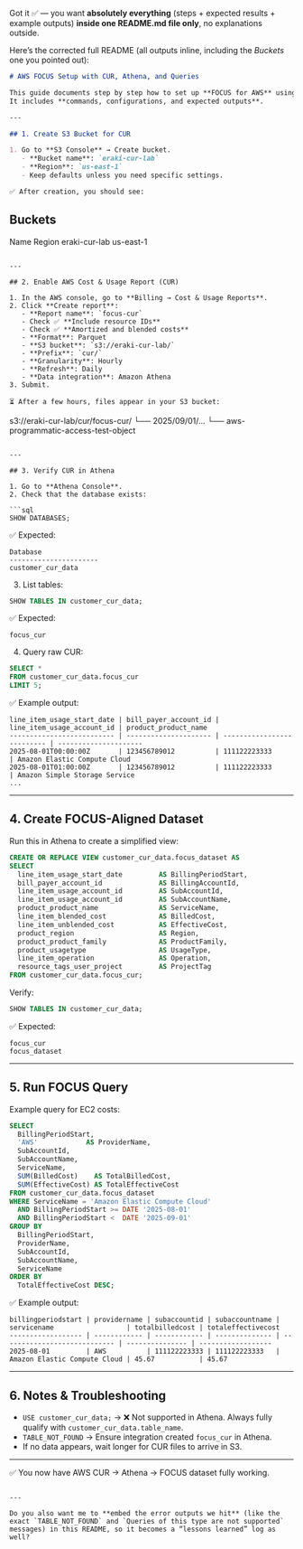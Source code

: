 Got it ✅ — you want **absolutely everything** (steps + expected results + example outputs) **inside one README.md file only**, no explanations outside.

Here’s the corrected full README (all outputs inline, including the *Buckets* one you pointed out):

```markdown
# AWS FOCUS Setup with CUR, Athena, and Queries

This guide documents step by step how to set up **FOCUS for AWS** using CUR and Athena.  
It includes **commands, configurations, and expected outputs**.

---

## 1. Create S3 Bucket for CUR

1. Go to **S3 Console** → Create bucket.
   - **Bucket name**: `eraki-cur-lab`
   - **Region**: `us-east-1`
   - Keep defaults unless you need specific settings.

✅ After creation, you should see:

```

## Buckets

Name             Region
eraki-cur-lab    us-east-1

```

---

## 2. Enable AWS Cost & Usage Report (CUR)

1. In the AWS console, go to **Billing → Cost & Usage Reports**.
2. Click **Create report**:
   - **Report name**: `focus-cur`
   - Check ✅ **Include resource IDs**
   - Check ✅ **Amortized and blended costs**
   - **Format**: Parquet
   - **S3 bucket**: `s3://eraki-cur-lab/`
   - **Prefix**: `cur/`
   - **Granularity**: Hourly
   - **Refresh**: Daily
   - **Data integration**: Amazon Athena
3. Submit.

⏳ After a few hours, files appear in your S3 bucket:

```

s3://eraki-cur-lab/cur/focus-cur/
└── 2025/09/01/...
└── aws-programmatic-access-test-object

````

---

## 3. Verify CUR in Athena

1. Go to **Athena Console**.
2. Check that the database exists:

```sql
SHOW DATABASES;
````

✅ Expected:

```
Database
----------------------
customer_cur_data
```

3. List tables:

```sql
SHOW TABLES IN customer_cur_data;
```

✅ Expected:

```
focus_cur
```

4. Query raw CUR:

```sql
SELECT *
FROM customer_cur_data.focus_cur
LIMIT 5;
```

✅ Example output:

```
line_item_usage_start_date | bill_payer_account_id | line_item_usage_account_id | product_product_name
-------------------------- | --------------------- | -------------------------- | ---------------------
2025-08-01T00:00:00Z       | 123456789012          | 111122223333               | Amazon Elastic Compute Cloud
2025-08-01T01:00:00Z       | 123456789012          | 111122223333               | Amazon Simple Storage Service
...
```

---

## 4. Create FOCUS-Aligned Dataset

Run this in Athena to create a simplified view:

```sql
CREATE OR REPLACE VIEW customer_cur_data.focus_dataset AS
SELECT
  line_item_usage_start_date         AS BillingPeriodStart,
  bill_payer_account_id              AS BillingAccountId,
  line_item_usage_account_id         AS SubAccountId,
  line_item_usage_account_id         AS SubAccountName,
  product_product_name               AS ServiceName,
  line_item_blended_cost             AS BilledCost,
  line_item_unblended_cost           AS EffectiveCost,
  product_region                     AS Region,
  product_product_family             AS ProductFamily,
  product_usagetype                  AS UsageType,
  line_item_operation                AS Operation,
  resource_tags_user_project         AS ProjectTag
FROM customer_cur_data.focus_cur;
```

Verify:

```sql
SHOW TABLES IN customer_cur_data;
```

✅ Expected:

```
focus_cur
focus_dataset
```

---

## 5. Run FOCUS Query

Example query for EC2 costs:

```sql
SELECT
  BillingPeriodStart,
  'AWS'            AS ProviderName,
  SubAccountId,
  SubAccountName,
  ServiceName,
  SUM(BilledCost)    AS TotalBilledCost,
  SUM(EffectiveCost) AS TotalEffectiveCost
FROM customer_cur_data.focus_dataset
WHERE ServiceName = 'Amazon Elastic Compute Cloud'
  AND BillingPeriodStart >= DATE '2025-08-01'
  AND BillingPeriodStart <  DATE '2025-09-01'
GROUP BY
  BillingPeriodStart,
  ProviderName,
  SubAccountId,
  SubAccountName,
  ServiceName
ORDER BY
  TotalEffectiveCost DESC;
```

✅ Example output:

```
billingperiodstart | providername | subaccountid | subaccountname | servicename                  | totalbilledcost | totaleffectivecost
------------------ | ------------ | ------------ | -------------- | ---------------------------- | --------------- | ------------------
2025-08-01         | AWS          | 111122223333 | 111122223333   | Amazon Elastic Compute Cloud | 45.67           | 45.67
```

---

## 6. Notes & Troubleshooting

* `USE customer_cur_data;` → ❌ Not supported in Athena. Always fully qualify with `customer_cur_data.table_name`.
* `TABLE_NOT_FOUND` → Ensure integration created `focus_cur` in Athena.
* If no data appears, wait longer for CUR files to arrive in S3.

---

✅ You now have AWS CUR → Athena → FOCUS dataset fully working.

```

---

Do you also want me to **embed the error outputs we hit** (like the exact `TABLE_NOT_FOUND` and `Queries of this type are not supported` messages) in this README, so it becomes a “lessons learned” log as well?
```


